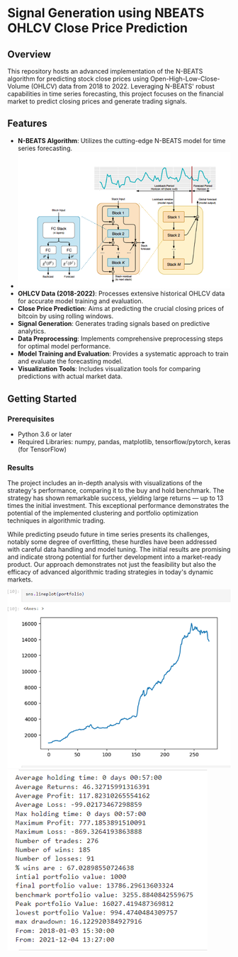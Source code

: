 #  Signal Generation using NBEATS OHLCV Close Price Prediction 

## Overview

This repository hosts an advanced implementation of the N-BEATS algorithm for predicting stock close prices using Open-High-Low-Close-Volume (OHLCV) data from 2018 to 2022. Leveraging N-BEATS' robust capabilities in time series forecasting, this project focuses on the financial market to predict closing prices and generate trading signals.

## Features

- **N-BEATS Algorithm**: Utilizes the cutting-edge N-BEATS model for time series forecasting.
- ![Returns](architecture.png)
- **OHLCV Data (2018-2022)**: Processes extensive historical OHLCV data for accurate model training and evaluation.
- **Close Price Prediction**: Aims at predicting the crucial closing prices of bitcoin by using rolling windows.
- **Signal Generation**: Generates trading signals based on predictive analytics.
- **Data Preprocessing**: Implements comprehensive preprocessing steps for optimal model performance.
- **Model Training and Evaluation**: Provides a systematic approach to train and evaluate the forecasting model.
- **Visualization Tools**: Includes visualization tools for comparing predictions with actual market data.

## Getting Started

### Prerequisites

- Python 3.6 or later
- Required Libraries: numpy, pandas, matplotlib, tensorflow/pytorch, keras (for TensorFlow)

### Results

The project includes an in-depth analysis with visualizations of the strategy's performance, comparing it to the buy and hold benchmark. The strategy has shown remarkable success, yielding large returns — up to 13 times the initial investment. This exceptional performance demonstrates the potential of the implemented clustering and portfolio optimization techniques in algorithmic trading. 

While predicting pseudo future in time series presents its challenges, notably some degree of overfitting, these hurdles have been addressed with careful data handling and model tuning. The initial results are promising and indicate strong potential for further development into a market-ready product. Our approach demonstrates not just the feasibility but also the efficacy of advanced algorithmic trading strategies in today's dynamic markets.


![Returns](Results_visualisation.png)
![Returns](Back_testing_resullts.png)




